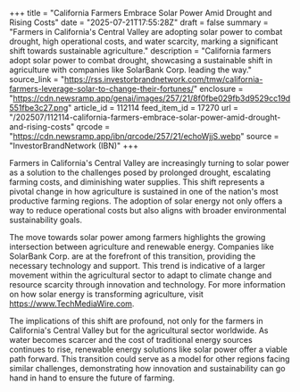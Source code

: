 +++
title = "California Farmers Embrace Solar Power Amid Drought and Rising Costs"
date = "2025-07-21T17:55:28Z"
draft = false
summary = "Farmers in California's Central Valley are adopting solar power to combat drought, high operational costs, and water scarcity, marking a significant shift towards sustainable agriculture."
description = "California farmers adopt solar power to combat drought, showcasing a sustainable shift in agriculture with companies like SolarBank Corp. leading the way."
source_link = "https://rss.investorbrandnetwork.com/tmw/california-farmers-leverage-solar-to-change-their-fortunes/"
enclosure = "https://cdn.newsramp.app/genai/images/257/21/8f0fbe029fb3d9529cc19d551fbe3c27.png"
article_id = 112114
feed_item_id = 17270
url = "/202507/112114-california-farmers-embrace-solar-power-amid-drought-and-rising-costs"
qrcode = "https://cdn.newsramp.app/ibn/qrcode/257/21/echoWjjS.webp"
source = "InvestorBrandNetwork (IBN)"
+++

<p>Farmers in California's Central Valley are increasingly turning to solar power as a solution to the challenges posed by prolonged drought, escalating farming costs, and diminishing water supplies. This shift represents a pivotal change in how agriculture is sustained in one of the nation's most productive farming regions. The adoption of solar energy not only offers a way to reduce operational costs but also aligns with broader environmental sustainability goals.</p><p>The move towards solar power among farmers highlights the growing intersection between agriculture and renewable energy. Companies like SolarBank Corp. are at the forefront of this transition, providing the necessary technology and support. This trend is indicative of a larger movement within the agricultural sector to adapt to climate change and resource scarcity through innovation and technology. For more information on how solar energy is transforming agriculture, visit <a href='https://www.TechMediaWire.com' rel='nofollow' target='_blank'>https://www.TechMediaWire.com</a>.</p><p>The implications of this shift are profound, not only for the farmers in California's Central Valley but for the agricultural sector worldwide. As water becomes scarcer and the cost of traditional energy sources continues to rise, renewable energy solutions like solar power offer a viable path forward. This transition could serve as a model for other regions facing similar challenges, demonstrating how innovation and sustainability can go hand in hand to ensure the future of farming.</p>
